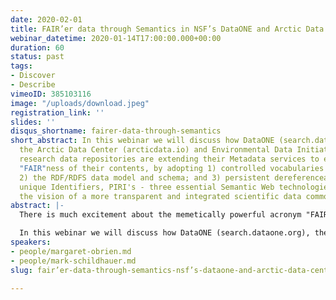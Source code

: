 ```yaml
---
date: 2020-02-01
title: FAIR’er data through Semantics in NSF’s DataONE and Arctic Data Center
webinar_datetime: 2020-01-14T17:00:00.000+00:00
duration: 60
status: past
tags:
- Discover
- Describe
vimeoID: 385103116
image: "/uploads/download.jpeg"
registration_link: ''
slides: ''
disqus_shortname: fairer-data-through-semantics
short_abstract: In this webinar we will discuss how DataONE (search.dataone.org),
  the Arctic Data Center (arcticdata.io) and Environmental Data Initiative (environmentaldatainitiative.org)
  research data repositories are extending their Metadata services to enhance the
  "FAIR"ness of their contents, by adopting 1) controlled vocabularies or Ontologies;
  2) the RDF/RDFS data model and schema; and 3) persistent dereferenceable globally
  unique Identifiers, PIRI's - three essential Semantic Web technologies for realizing
  the vision of a more transparent and integrated scientific data commons
abstract: |-
  There is much excitement about the memetically powerful acronym "FAIR", that frames some principles for better management and stewardship of Scientific Data: that these be Findable, Accessible, Interoperable, and Re-usable (Wilkinson et al. 2016; doi: 10.1038/sdata.2016.18).

  In this webinar we will discuss how DataONE (search.dataone.org), the Arctic Data Center (arcticdata.io) and Environmental Data Initiative (environmentaldatainitiative.org) research data repositories are extending their Metadata services to enhance the "FAIR"ness of their contents, by adopting 1) controlled vocabularies or Ontologies; 2) the RDF/RDFS data model and schema; and 3) persistent dereferenceable globally unique Identifiers, PIRI's - three essential Semantic Web technologies for realizing the vision of a more transparent and integrated scientific data commons, that were endorsed by the authors of the FAIR guidelines (if you read the paper carefully!).
speakers:
- people/margaret-obrien.md
- people/mark-schildhauer.md
slug: fair’er-data-through-semantics-nsf’s-dataone-and-arctic-data-center

---
```

